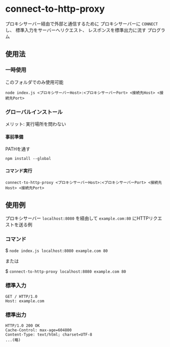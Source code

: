 # connect-to-http-proxy
プロキシサーバー経由で外部と通信するために
プロキシサーバーに `CONNECT` し、
標準入力をサーバーへリクエスト、
レスポンスを標準出力に流す
プログラム

## 使用法
### 一時使用
このフォルダでのみ使用可能

```
node index.js <プロキシサーバーHost>:<プロキシサーバーPort> <接続先Host> <接続先Port>
```

### グローバルインストール
メリット: 実行場所を問わない

#### 事前準備
PATHを通す

```
npm install --global
```

#### コマンド実行
```
connect-to-http-proxy <プロキシサーバーHost>:<プロキシサーバーPort> <接続先Host> <接続先Port>
```

## 使用例
プロキシサーバー `localhost:8080` を経由して `example.com:80` にHTTPリクエストを送る例

### コマンド
$ `node index.js localhost:8080 example.com 80`

または

$ `connect-to-http-proxy localhost:8080 example.com 80`

### 標準入力
```
GET / HTTP/1.0
Host: example.com

```

### 標準出力
```
HTTP/1.0 200 OK
Cache-Control: max-age=604800
Content-Type: text/html; charset=UTF-8
...(略)
```
